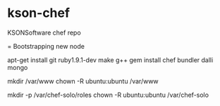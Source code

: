 kson-chef
=========

KSONSoftware chef repo

= Bootstrapping new node

apt-get install git ruby1.9.1-dev make g++
gem install chef bundler dalli mongo

mkdir /var/www
chown -R ubuntu:ubuntu /var/www

mkdir -p /var/chef-solo/roles
chown -R ubuntu:ubuntu /var/chef-solo

